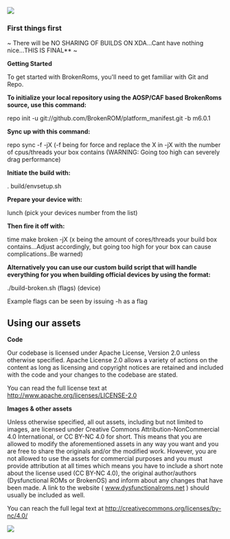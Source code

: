 <img src="https://raw.github.com/BrokenROM/platform_manifest/m6.0.1/broken.png">

### First things first ###
~ There will be NO SHARING OF BUILDS ON XDA...Cant have nothing nice...THIS IS FINAL** ~

**Getting Started**

To get started with BrokenRoms, you'll need to get familiar with Git and Repo.

**To initialize your local repository using the AOSP/CAF based BrokenRoms source, use this command:**

repo init -u git://github.com/BrokenROM/platform_manifest.git -b m6.0.1

**Sync up with this command:**

repo sync -f -jX (-f being for force and replace the X in -jX with the number of cpus/threads your box contains (WARNING: Going too high can severely drag performance)

**Initiate the build with:**

. build/envsetup.sh

**Prepare your device with:**

lunch (pick your devices number from the list)

**Then fire it off with:**

time make broken -jX (x being the amount of cores/threads your build box contains...Adjust accordingly, but going too high for your box can cause complications..Be warned)

**Alternatively you can use our custom build script that will handle everything for you when building official devices by using the format:**

./build-broken.sh (flags) (device)

Example flags can be seen by issuing -h as a flag

## Using our assets ##

**Code**

Our codebase is licensed under Apache License, Version 2.0 unless otherwise specified. Apache License 2.0 allows a variety of actions on the content as long as licensing and copyright notices are retained and included with the code and your changes to the codebase are stated.

You can read the full license text at http://www.apache.org/licenses/LICENSE-2.0

**Images & other assets**

Unless otherwise specified, all out assets, including but not limited to images, are licensed under Creative Commons Attribution-NonCommercial 4.0 International, or CC BY-NC 4.0 for short. This means that you are allowed to modify the aforementioned assets in any way you want and you are free to share the originals and/or the modified work. However, you are not allowed to use the assets for commercial purposes and you must provide attribution at all times which means you have to include a short note about the license used (CC BY-NC 4.0), the original author/authors (Dysfunctional ROMs or BrokenOS) and inform about any changes that have been made. A link to the website ( www.dysfunctionalroms.net ) should usually be included as well.

You can reach the full legal text at http://creativecommons.org/licenses/by-nc/4.0/

<img src="https://raw.github.com/BrokenROM/platform_manifest/m6.0.1/BrokenBanner.png">
